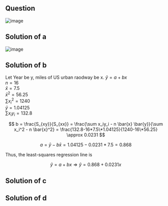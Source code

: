 ## Question

![image](https://github.com/user-attachments/assets/9ba774fe-1785-4eb1-bcaa-1e62c47224a7)

## Solution of a

![image](https://github.com/user-attachments/assets/b4c41bee-873a-43a7-910c-86e2b3619f71)

## Solution of b
Let Year be y, miles of US urban raodway be x.
$\hat{y} = a + bx$  
$n = 16$  
$\bar{x} = 7.5$  
$\bar{x}^2 = 56.25$  
$\sum x_i^2 = 1240$  
$\bar{y}=1.04125$  
$\sum x_iy_i = 132.8$

$$
b = \frac{S_{xy}}{S_{xx}} = \frac{\sum x_iy_i - n \bar{x} \bar{y}}{\sum x_i^2 - n \bar{x}^2} = \frac{132.8-16*7.5\*1.04125}{1240-16\*56.25} \approx 0.0231
$$

$$
a = \bar{y} - b \bar{x} = 1.04125 - 0.0231*7.5 = 0.868
$$

Thus, the least-squares regression line is

$$
\hat{y} = a + bx \Rightarrow \hat{y} = 0.868 + 0.0231x
$$
## Solution of c


## Solution of d
